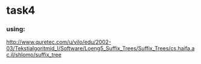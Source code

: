 # task4

### using:
http://www.quretec.com/u/vilo/edu/2002-03/Tekstialgoritmid_I/Software/Loeng5_Suffix_Trees/Suffix_Trees/cs.haifa.ac.il/shlomo/suffix_tree

